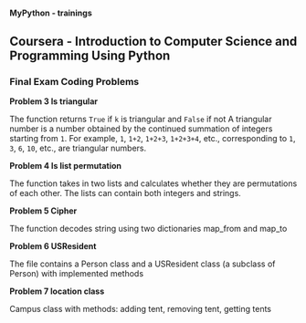 #### MyPython - trainings

## Coursera - Introduction to Computer Science and Programming Using Python

### Final Exam Coding Problems

**Problem 3 Is triangular**

The function returns `True` if `k` is triangular and `False` if not
A triangular number is a number obtained by the continued summation of integers starting from `1`.
For example, `1`, `1+2`, `1+2+3`, `1+2+3+4`, etc., corresponding to `1`, `3`, `6`, `10`, etc., are triangular numbers.

**Problem 4 Is list permutation**

The function takes in two lists and calculates whether they are permutations of each other.
The lists can contain both integers and strings.

**Problem 5 Cipher**

The function decodes string using two dictionaries map_from and map_to

**Problem 6 USResident**

The file contains a Person class and a USResident class (a subclass of Person)
with implemented methods

**Problem 7 location class**

Campus class with methods: adding tent, removing tent, getting tents

```course was finished 04.08.2022
